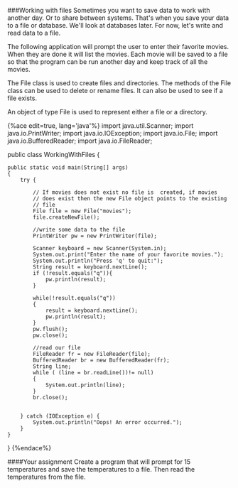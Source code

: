 <!--djw:done-->
###Working with files
Sometimes you want to save data to work with another day. Or to share between systems. That's when you save your data to a file or database. We'll look at databases later. For now, let's write and read data to a file.

The following application will prompt the user to enter their favorite movies. When they are done it will list the movies. Each movie will be saved to a file so that the program can be run another day and keep track of all the movies.

The File class is used to create files and directories. The methods of the File class can be used to delete or rename files. It can also be used to see if a file exists.

An object of type File is used to represent either a file or a directory.

{%ace edit=true, lang='java'%}
import java.util.Scanner;
import java.io.PrintWriter;
import java.io.IOException;
import java.io.File;
import java.io.BufferedReader;
import java.io.FileReader;

public class WorkingWithFiles {

	public static void main(String[] args)
	{
		try {
			
			// If movies does not exist no file is  created, if movies
			// does exist then the new File object points to the existing
			// file
			File file = new File("movies");		
			file.createNewFile();
			
			//write some data to the file
			PrintWriter pw = new PrintWriter(file);
			
			Scanner keyboard = new Scanner(System.in);
			System.out.print("Enter the name of your favorite movies.");
			System.out.println("Press 'q' to quit:");
			String result = keyboard.nextLine();
			if (!result.equals("q")){
				pw.println(result);
			}
			
			while(!result.equals("q"))
			{
				result = keyboard.nextLine();
				pw.println(result);
			}
			pw.flush();
			pw.close();
			
			//read our file
			FileReader fr = new FileReader(file);
			BufferedReader br = new BufferedReader(fr);
			String line;
			while ( (line = br.readLine())!= null)
			{
				System.out.println(line);
			}
			br.close();
			
			
		} catch (IOException e) {
			System.out.println("Oops! An error occurred.");
		}
	}
}
{%endace%}

####Your assignment
Create a program that will prompt for 15 temperatures and save the temperatures to a file. Then read the temperatures from the file.

